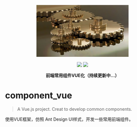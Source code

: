 <div align="center">
  <img width="300" src="src/assets/logo.png" alt="component" />
  <br>


  <a href="javascript:;"><img src="https://img.shields.io/badge/language-JavaScript-brightgreen.svg" /></a>
  <a href="https://opensource.org/licenses/mit-license.php"><img src="https://img.shields.io/badge/license-MIT-blue.svg" /></a>

  <p><strong>前端常用组件VUE化（持续更新中...）</strong></p>
  
</div>

# component_vue

> A Vue.js project. Creat to develop common components.

使用VUE框架，仿照 Ant Design UI样式，开发一些常用前端组件。

